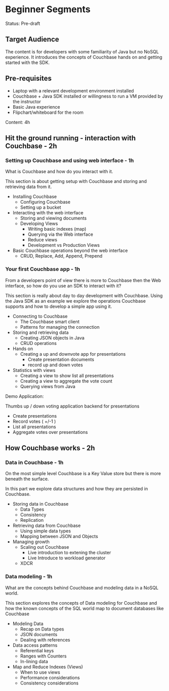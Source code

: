 Beginner Segments
=================

Status: Pre-draft

Target Audience
---------------

The content is for developers with some familiarity of Java but no NoSQL
experience. It introduces the concepts of Couchbase hands on and getting started
with the SDK.

Pre-requisites
---------------

 * Laptop with a relevant development environment installed
 * Couchbase + Java SDK installed or willingness to run a VM provided by the instructor
 * Basic Java experience
 * Flipchart/whiteboard for the room

Content: 4h

Hit the ground running - interaction with Couchbase - 2h
--------------------------------------------------------

### Setting up Couchbase and using web interface - 1h

What is Couchbase and how do you interact with it.

This section is about getting setup with Couchbase and storing and retrieving
data from it.

- Installing Couchbase
  - Configuring Couchbase
  - Setting up a bucket
- Interacting with the web interface
  - Storing and viewing documents
  - Developing Views
    - Writing basic indexes (map)
    - Querying via the Web interface
    - Reduce views
    - Development vs Production Views
- Basic Couchbase operations beyond the web interface
  - CRUD, Replace, Add, Append, Prepend

### Your first Couchbase app - 1h

From a developers point of view there is more to Couchbase then the Web
interface, so how do you use an SDK to interact with it?

This section is really about day to day development with Couchbase. Using the
Java SDK as an example we explore the operations Couchbase supports and how to
develop a simple app using it.

- Connecting to Couchbase
  - The Couchbase smart client
  - Patterns for managing the connection
- Storing and retrieving data
  - Creating JSON objects in Java
  - CRUD operations
- Hands on
  - Creating a up and downvote app for presentations
    - Create presentation documents
    - record up and down votes
- Statistics with views
  - Creating a view to show list all presentations
  - Creating a view to aggregate the vote count
  - Querying views from Java

Demo Application:

Thumbs up / down voting application backend for presentations
- Create presentations
- Record votes ( +/-1 )
- List all presentations
- Aggregate votes over presentations


How Couchbase works - 2h
------------------------

### Data in Couchbase - 1h

On the most simple level Couchbase is a Key Value store but there is more
beneath the surface.

In this part we explore data structures and how they are persisted in Couchbase.

- Storing data in Couchbase
  - Data Types
  - Consistency
  - Replication
- Retrieving data from Couchbase
  - Using simple data types
  - Mapping between JSON and Objects
- Managing growth
  - Scaling out Couchbase
    - Live introduction to extening the cluster
    - Live Introduce to workload generator
  - XDCR

### Data modeling - 1h

What are the concepts behind Couchbase and modeling data in a NoSQL world.

This section explores the concepts of Data modeling for Couchbase and how the
known concepts of the SQL world map to document databases like Couchbase

- Modeling Data
  - Recap on Data types
  - JSON documents
  - Dealing with references
- Data access patterns
  - Referential keys
  - Ranges with Counters
  - In-lining data
- Map and Reduce Indexes (Views)
  - When to use views
  - Performance considerations
  - Consistency considerations

